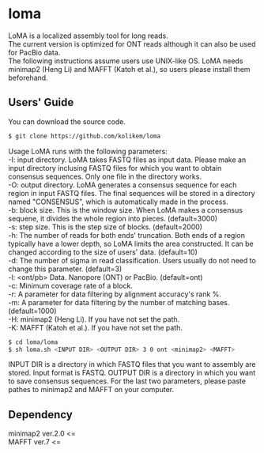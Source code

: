 # loma

LoMA is a localized assembly tool for long reads.  
The current version is optimized for ONT reads although it can also be used for PacBio data.  
The following instructions assume users use UNIX-like OS. LoMA needs minimap2 (Heng Li) and MAFFT (Katoh et al.), so users please install them beforehand.

## Users' Guide
You can download the source code.
```sh
$ git clone https://github.com/kolikem/loma
```
Usage
LoMA runs with the following parameters:  
-I: <PATH> input directory. LoMA takes FASTQ files as input data. Please make an input directory inclusing FASTQ files for which you want to obtain consensus sequences. Only one file in the directory works.  
-O: <PATH> output directory. LoMA generates a consensus sequence for each region in input FASTQ files. The final sequences will be stored in a directory named "CONSENSUS", which is automatically made in the process.  
-b: <INT> block size. This is the window size. When LoMA makes a consensus sequene, it divides the whole region into pieces. (default=3000)  
-s: <INT> step size. This is the step size of blocks. (default=2000)  
-h: <INT> The number of reads for both ends' truncation. Both ends of a region typically have a lower depth, so LoMA limits the area constructed. It can be changed according to the size of users' data. (default=10)  
-d: <INT> The number of sigma in read classification. Users usually do not need to change this parameter. (default=3)  
-l: <ont/pb> Data. Nanopore (ONT) or PacBio. (default=ont)  
-c: <INT> Minimum coverage rate of a block.  
-r: <FLOAT> A parameter for data filtering by alignment accuracy's rank %.  
-m: <INT> A parameter for data filtering by the number of matching bases. (default=1000)  
-H: <PATH> minimap2 (Heng Li). If you have not set the path.  
-K: <PATH> MAFFT (Katoh et al.). If you have not set the path.  

```sh
$ cd loma/loma
$ sh loma.sh <INPUT DIR> <OUTPUT DIR> 3 0 ont <minimap2> <MAFFT>
```
INPUT DIR is a directory in which FASTQ files that you want to assembly are stored.
Input format is FASTQ.
OUTPUT DIR is a directory in which you want to save consensus sequences.
For the last two parameters, please paste pathes to minimap2 and MAFFT on your computer.

## Dependency
minimap2 ver.2.0 <=  
MAFFT ver.7 <=

